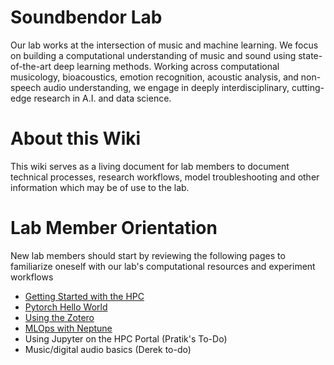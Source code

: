 # Soundbendor Lab
Our lab works at the intersection of music and machine learning. We focus on building a computational understanding of music and sound using state-of-the-art deep learning methods. Working across computational musicology, bioacoustics, emotion recognition, acoustic analysis, and non-speech audio understanding, we engage in deeply interdisciplinary, cutting-edge research in A.I. and data science. 

# About this Wiki
This wiki serves as a living document for lab members to document technical processes, research workflows, model troubleshooting and other information which may be of use to the lab.

# Lab Member Orientation
New lab members should start by reviewing the following pages to familiarize oneself with our lab's computational resources and experiment workflows
- [Getting Started with the HPC](https://github.com/Soundbendor/docs/wiki/Using-the-HPC)
- [Pytorch Hello World](https://github.com/Soundbendor/docs/wiki/Pytorch-Hello-World)
- [Using the Zotero](https://github.com/Soundbendor/docs/wiki/Zotero-Best-Practices)
- [MLOps with Neptune](https://github.com/Soundbendor/docs/wiki/MLOps-with-Neptune)
- Using Jupyter on the HPC Portal (Pratik's To-Do)
- Music/digital audio basics (Derek to-do)
